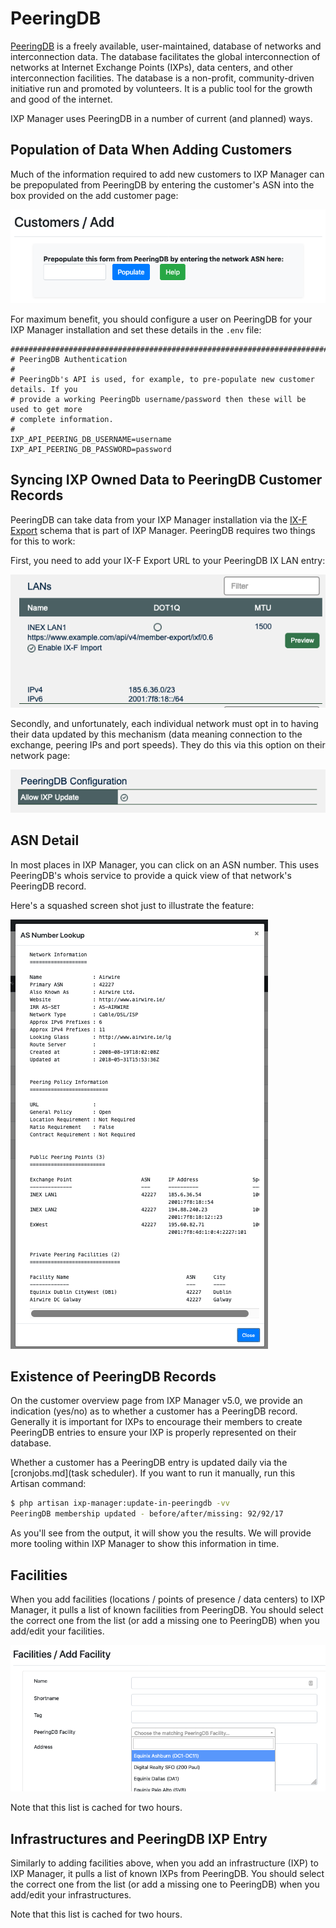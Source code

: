 # PeeringDB

[PeeringDB](https://www.peeringdb.com/) is a freely available, user-maintained, database of networks and interconnection data. The database facilitates the global interconnection of networks at Internet Exchange Points (IXPs), data centers, and other interconnection facilities. The database is a non-profit, community-driven initiative run and promoted by volunteers. It is a public tool for the growth and good of the internet.

IXP Manager uses PeeringDB in a number of current (and planned) ways.

## Population of Data When Adding Customers

Much of the information required to add new customers to IXP Manager can be prepopulated from PeeringDB by entering the customer's ASN into the box provided on the add customer page:

![Adding customers with PeeringDB](img/peeringdb-add-customer.png)

For maximum benefit, you should configure a user on PeeringDB for your IXP Manager installation and set these details in the `.env` file:

```
#######################################################################################
# PeeringDB Authentication
#
# PeeringDb's API is used, for example, to pre-populate new customer details. If you
# provide a working PeeringDb username/password then these will be used to get more
# complete information.
#
IXP_API_PEERING_DB_USERNAME=username
IXP_API_PEERING_DB_PASSWORD=password
```

## Syncing IXP Owned Data to PeeringDB Customer Records

PeeringDB can take data from your IXP Manager installation via the [IX-F Export](ixf-export.md) schema that is part of IXP Manager. PeeringDB requires two things for this to work:

First, you need to add your IX-F Export URL to your PeeringDB IX LAN entry:

![PeeringDB IX-F Export LAN Entry](img/peeringdb-ixf-lans.png)

Secondly, and unfortunately, each individual network must opt in to having their data updated by this mechanism (data meaning connection to the exchange, peering IPs and port speeds). They do this via this option on their network page:

![PeeringDB IX-F Export Network Entry](img/peeringdb-ixf-update.png)

## ASN Detail

In most places in IXP Manager, you can click on an ASN number. This uses PeeringDB's whois service to provide a quick view of that network's PeeringDB record.

Here's a squashed screen shot just to illustrate the feature:

![PeeringDB Whois](img/peeringdb-whois.png)


## Existence of PeeringDB Records

On the customer overview page from IXP Manager v5.0, we provide an indication (yes/no) as to whether a customer has a PeeringDB record. Generally it is important for IXPs to encourage their members to create PeeringDB entries to ensure your IXP is properly represented on their database.

Whether a customer has a PeeringDB entry is updated daily via the [cronjobs.md](task scheduler). If you want to run it manually, run this Artisan command:

```sh
$ php artisan ixp-manager:update-in-peeringdb -vv
PeeringDB membership updated - before/after/missing: 92/92/17
```

As you'll see from the output, it will show you the results. We will provide more tooling within IXP Manager to show this information in time.


## Facilities

When you add facilities (locations / points of presence / data centers) to IXP Manager, it pulls a list of known facilities from PeeringDB. You should select the correct one from the list (or add a missing one to PeeringDB) when you add/edit your facilities.

![PeeringDB Facility Add](img/peeringdb-facility-add.png)

Note that this list is cached for two hours.


## Infrastructures and PeeringDB IXP Entry

Similarly to adding facilities above, when you add an infrastructure (IXP) to IXP Manager, it pulls a list of known IXPs from PeeringDB. You should select the correct one from the list (or add a missing one to PeeringDB) when you add/edit your infrastructures.

Note that this list is cached for two hours.
